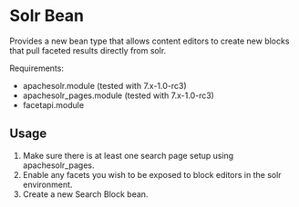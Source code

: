 Solr Bean
=========

Provides a new bean type that allows content editors to create new blocks that
pull faceted results directly from solr.

Requirements:

  - apachesolr.module (tested with 7.x-1.0-rc3)
  - apachesolr_pages.module (tested with 7.x-1.0-rc3)
  - facetapi.module

Usage
-----

  1. Make sure there is at least one search page setup using apachesolr_pages.
  2. Enable any facets you wish to be exposed to block editors in the solr
     environment.
  3. Create a new Search Block bean.

